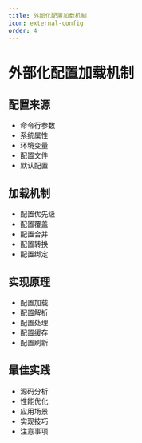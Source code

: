 ```yaml
---
title: 外部化配置加载机制
icon: external-config
order: 4
---
```


# 外部化配置加载机制

## 配置来源
- 命令行参数
- 系统属性
- 环境变量
- 配置文件
- 默认配置

## 加载机制
- 配置优先级
- 配置覆盖
- 配置合并
- 配置转换
- 配置绑定

## 实现原理
- 配置加载
- 配置解析
- 配置处理
- 配置缓存
- 配置刷新

## 最佳实践
- 源码分析
- 性能优化
- 应用场景
- 实现技巧
- 注意事项
